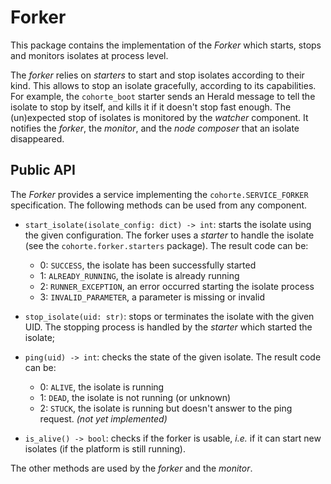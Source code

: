 # Forker

This package contains the implementation of the *Forker* which starts, stops and monitors isolates at process level.

The *forker* relies on *starters* to start and stop isolates according to their kind. This allows to stop an isolate gracefully, according to its capabilities. For example, the ``cohorte_boot`` starter sends an Herald message to tell the isolate to stop by itself, and kills it if it doesn't stop fast enough.
The (un)expected stop of isolates is monitored by the *watcher* component. It notifies the *forker*, the *monitor*, and the *node composer* that an isolate disappeared.

## Public API

The *Forker* provides a service implementing the ``cohorte.SERVICE_FORKER`` specification. The following methods can be used from any component.

* ``start_isolate(isolate_config: dict) -> int``: starts the isolate using the given configuration. The forker uses a *starter* to handle the isolate (see the ``cohorte.forker.starters`` package). The result code can be:

    * 0: ``SUCCESS``, the isolate has been successfully started
    * 1: ``ALREADY_RUNNING``, the isolate is already running
    * 2: ``RUNNER_EXCEPTION``, an error occurred starting the isolate process
    * 3: ``INVALID_PARAMETER``, a parameter is missing or invalid
* ``stop_isolate(uid: str)``: stops or terminates the isolate with the given UID. The stopping process is handled by the *starter* which started the isolate;
* ``ping(uid) -> int``: checks the state of the given isolate. The result code can be:

    * 0: ``ALIVE``, the isolate is running
    * 1: ``DEAD``, the isolate is not running (or unknown)
    * 2: ``STUCK``, the isolate is running but doesn't answer to the ping request. *(not yet implemented)*
* ``is_alive() -> bool``: checks if the forker is usable, *i.e.* if it can start new isolates (if the platform is still running).

The other methods are used by the *forker* and the *monitor*.

